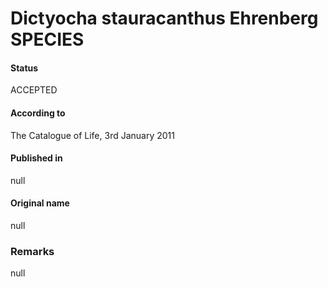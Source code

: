 Dictyocha stauracanthus Ehrenberg SPECIES
=======

#### Status
ACCEPTED

#### According to
The Catalogue of Life, 3rd January 2011

#### Published in
null

#### Original name
null

### Remarks
null